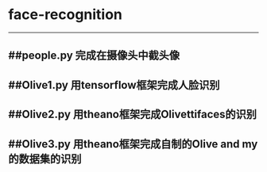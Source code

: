 # face-recognition
---------------------------------
##people.py 完成在摄像头中截头像
-------------------------------------------------
##Olive1.py 用tensorflow框架完成人脸识别
-----------------
##Olive2.py 用theano框架完成Olivettifaces的识别
----------------------
##Olive3.py 用theano框架完成自制的Olive and my的数据集的识别
------------------------
